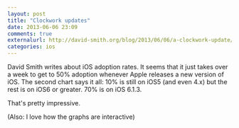 ```yaml
---
layout: post
title: "Clockwork updates"
date: 2013-06-06 23:09
comments: true
externalurl: http://david-smith.org/blog/2013/06/06/a-clockwork-update/
categories: ios
---
```


David Smith writes about iOS adoption rates. It seems that it just takes over a week to get to 50% adoption whenever Apple releases a new version of iOS. The second chart says it all: 10% is still on iOS5 (and even 4.x) but the rest is on iOS6 or greater. 70% is on iOS 6.1.3. 

That's pretty impressive.

(Also: I love how the graphs are interactive)
